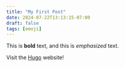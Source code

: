 ```yaml
---
title: "My First Post"
date: 2024-07-22T13:13:15-07:00
draft: false
tags: [emoji]
---
```


This is **bold** text, and this is *emphasized* text.

Visit the [Hugo](https://gohugo.io) website!